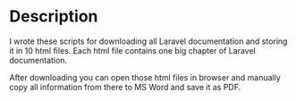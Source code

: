 Description
===========

I wrote these scripts for downloading all Laravel documentation and storing it in 10 html files. Each html file contains one big chapter of Laravel documentation.

After downloading you can open those html files in browser and manually copy all information from there to MS Word and save it as PDF.